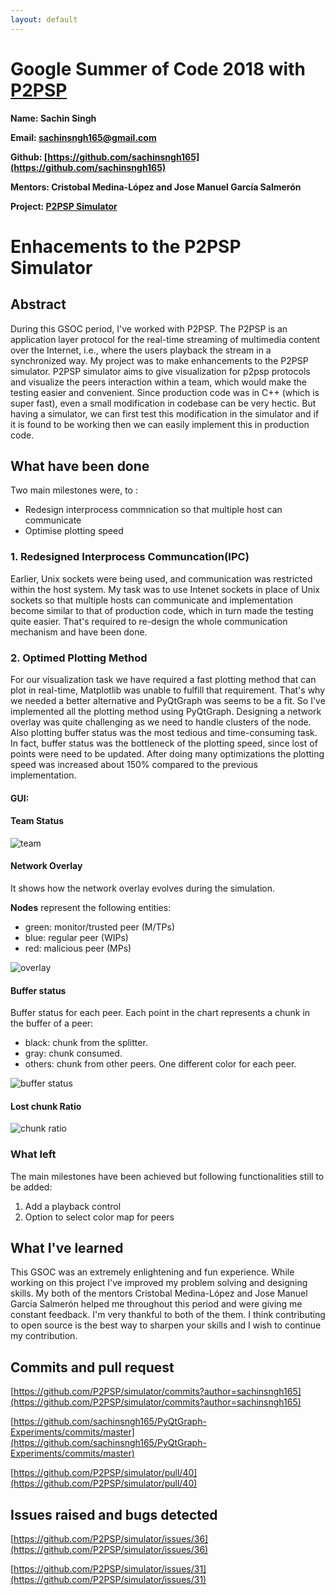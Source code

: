 ```yaml
---
layout: default
---
```

# Google Summer of Code 2018 with [P2PSP](p2psp.org)

**Name: Sachin Singh**

**Email: sachinsngh165@gmail.com**

**Github: [https://github.com/sachinsngh165](https://github.com/sachinsngh165)**

**Mentors: Cristobal Medina-López and Jose Manuel García Salmerón**

**Project: [P2PSP Simulator](https://github.com/P2PSP/simulator/)**

# Enhacements to the P2PSP Simulator

## Abstract
During this GSOC period, I've worked with P2PSP. The P2PSP is an application layer protocol for the real-time streaming of multimedia content over the Internet, i.e., where the users playback the stream in a synchronized way. My project was to make enhancements to the P2PSP simulator. P2PSP simulator aims to give visualization for p2psp protocols and visualize the peers interaction within a team, which would make the testing easier and convenient. Since production code was in C++ (which is super fast), even a small modification in codebase can be very hectic. But having a simulator, we can first test this modification in the simulator and if it is found to be working then we can easily implement this in production code.

## What have been done
Two main milestones were, to :
* Redesign interprocess commnication so that multiple host can communicate
* Optimise plotting speed

### 1. Redesigned Interprocess Communcation(IPC)
Earlier, Unix sockets were being used, and communication was restricted within the host system. My task was to use Intenet sockets in place of Unix sockets so that multiple hosts can communicate and implementation become similar to that of production code, which in turn made the testing quite easier. That's required to re-design the whole communication mechanism and have been done.


### 2. Optimed Plotting Method 
For our visualization task we have required a fast plotting method that can plot in real-time, Matplotlib was unable to fulfill that requirement. That's why we needed a better alternative and PyQtGraph was seems to be a fit. So I've implemented all the plotting method using PyQtGraph. Designing a network overlay was quite challenging as we need to handle clusters of the node. Also plotting buffer status was the most tedious and time-consuming task. In fact, buffer status was the bottleneck of the plotting speed, since lost of points were need to be updated. After doing many optimizations the plotting speed was increased about 150% compared to the previous implementation. 

#### GUI:
#### Team Status 
![team](GSOC_Final_Report_res/team.png)

#### Network Overlay

It shows how the network overlay evolves during the simulation.

**Nodes** represent the following entities:

- green: monitor/trusted peer (M/TPs)
- blue: regular peer (WIPs)
- red: malicious peer (MPs)

![overlay](GSOC_Final_Report_res/network_overlay.png)

#### Buffer status

Buffer status for each peer. Each point in the chart represents a chunk in the buffer of a peer:

- black: chunk from the splitter.
- gray: chunk consumed.
- others: chunk from other peers. One different color for each peer.
 
![buffer status](GSOC_Final_Report_res/buffer_status.png)

#### Lost chunk Ratio
![chunk ratio](GSOC_Final_Report_res/chunk_ratio.png)

### What left
The main milestones have been achieved but following functionalities still to be added:
1. Add a playback control
2. Option to select color map for peers

## What I've learned
This GSOC was an extremely enlightening and fun experience. While working on this project I've improved my problem solving and designing skills. My both of the mentors Cristobal Medina-López and Jose Manuel García Salmerón helped me throughout this period and were giving me constant feedback. I'm very thankful to both of the them. I think contributing to open source is the best way to sharpen your skills and I wish to continue my contribution.

## Commits and pull request
[https://github.com/P2PSP/simulator/commits?author=sachinsngh165](https://github.com/P2PSP/simulator/commits?author=sachinsngh165)

[https://github.com/sachinsngh165/PyQtGraph-Experiments/commits/master](https://github.com/sachinsngh165/PyQtGraph-Experiments/commits/master)

[https://github.com/P2PSP/simulator/pull/40](https://github.com/P2PSP/simulator/pull/40)

## Issues raised and bugs detected
[https://github.com/P2PSP/simulator/issues/36](https://github.com/P2PSP/simulator/issues/36)

[https://github.com/P2PSP/simulator/issues/31](https://github.com/P2PSP/simulator/issues/31)
